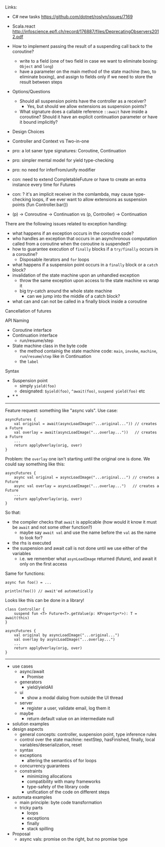 Links:
* C# new tasks https://github.com/dotnet/roslyn/issues/7169
* Scala.react http://infoscience.epfl.ch/record/176887/files/DeprecatingObservers2012.pdf


* How to implement passing the result of a suspending call back to the coroutine?
  * write to a field (one of two field in case we want to eliminate boxing: `Object` and `long`)
  * have a parameter on the main method of the state machine (two, to eliminate boxing), and assign to fields only 
    if we need to store the result between steps 

* Options/Questions
  * Should all suspension points have the controller as a receiver?
    * Yes, but should we allow extensions as suspension points?
  * What signature does a callable reference `::await` have inside a coroutine? 
    Should it have an explicit continuation parameter or have it bound implicitly?


* Design Choices
 * Controller and Context vs Two-in-one
  * pro: a lot saner type signatures: Coroutine<Ctx>, Continuation<P>
  * pro: simpler mental model for yield type-checking
  * pro: no need for inferFrom/unify modifier
  * con: need to extend CompletableFuture or have to create an extra instance every time for Futures
  * con: ? it's an implicit receiver in the comlambda, may cause type-checking loops, if we ever want to allow 
    extensions as suspension points (fun Controller<out Number>.bar())
 * (p) -> Conroutine -> Continuation vs (p, Controller) -> Continuation  
 

There are the following issues related to exception handling:
 * what happens if an exception occurs in the coroutine code?
 * who handles an exception that occurs in an asynchronous computation called from a coroutine when the coroutine is 
   suspended?
 * how to guarantee execution of `finally` blocks if a `try/finally` occurs in a coroutine?
   * Disposable iterators and `for` loops 
 * what happens if a suspension point occurs in a `finally` block or a `catch` block?
 * invalidation of the state machine upon an unhandled exception
   * throw the same exception upon access to the state machine vs wrap it
   * big try-catch around the whole state machine
     * can we jump into the middle of a catch block?
 * what can and can not be called in a finally block inside a coroutine 


Cancellation of futures

API Naming

* Coroutine interface
* Continuation interface
  * run/resume/step
* State machine class in the byte code
  * the method containig the state machine code: `main`, `invoke`, `machine`, `run`/`resume`/`step` like in Continuation 
  * the `label`

Syntax

* Suspension point
  * simply `yield(foo)`
  * designated: `$yield(foo)`, `^await(foo)`, `suspend yield(foo)` etc
* <inferFrom T>
  * <context T>
  * <unify T>
  
  
--------------  
Feature request: something like "async vals". Use case:
  
```
asyncFutures {
    val original = await(asyncLoadImage("...original...")) // creates a Future
    val overlay = await(asyncLoadImage("...overlay..."))   // creates a Future
    ...
    return applyOverlay(orig, over)
}
```
Problem: the `overlay` one isn't starting until the original one is done. We could say something like this:
  
```
asyncFutures {
    async val original = asyncLoadImage("...original...") // creates a Future
    async val overlay = asyncLoadImage("...overlay...")   // creates a Future
    ...
    return applyOverlay(orig, over)
}
```  
So that:
- the compiler checks that `await` is applicable (how would it know it must be `await` and not some other function?)
  - maybe say `await val` and use the name before the `val` as the name to look for?
- the rhs is executed
- the suspension and await call is not done until we use either of the variables
  - i.e. we remember what `asynLoadImage` returned (future), and await it only on the first access
  
Same for functions:

```
async fun foo() = ...

println(foo()) // await'ed automatically
```


Looks like this can be done in a library!

```
class Controller {
    suspend fun <T> Future<T>.getValue(p: KProperty<*>): T = await(this)
}

asyncFutures {
    val original by asyncLoadImage("...original...")
    val overlay by asyncLoadImage("...overlay...")
    ...
    return applyOverlay(orig, over)
}
```
--------   
  
  
  * use cases
    * async/await
      * Promise
    * generators
      * yield/yieldAll
    * ui
      * show a modal dialog from outside the UI thread
    * server
      * register a user, validate email, log them it
    * maybe
      * return default value on an intermediate null    
  * solution examples
  * design aspects
    * general concepts: controller, suspension point, type inference rules
    * control over the state machine: nextStep, hasFinished, finally, local variables/deserialization, reset 
    * syntax  
    * exceptions
      * altering the semantics of for loops
    * concurrency guarantees
    * constraints
      * minimizing allocations
      * compatibility with many frameworks
      * type-safety of the library code
      * unification of the code on different steps
  * automata examples
    * main principle: byte code transformation
    * tricky parts
      * loops
      * exceptions
      * finally
      * stack spilling
  * Proposal
    * async vals: promise on the right, but no promise type
    
    